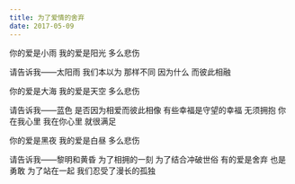 ```yaml
---
title: 为了爱情的舍弃
date: 2017-05-09
---
```


你的爱是小雨
我的爱是阳光
多么悲伤
<!--more-->
请告诉我——太阳雨
我们本以为
那样不同
因为什么
而彼此相融

你的爱是大海
我的爱是天空
多么悲伤

请告诉我——蓝色
是否因为相爱而彼此相像
有些幸福是守望的幸福
无须拥抱
你在我心里
我在你心里
就很满足

你的爱是黑夜
我的爱是白昼
多么悲伤

请告诉我——黎明和黄昏
为了相拥的一刻
为了结合冲破世俗
有的爱是舍弃
也是勇敢
为了站在一起
我们忍受了漫长的孤独